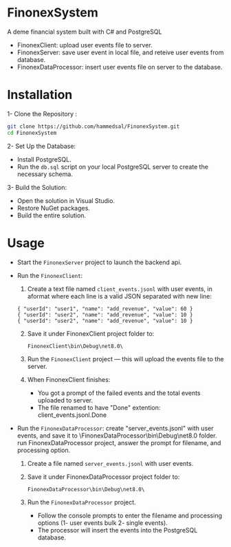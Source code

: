 # FinonexSystem

A deme financial system built with C# and PostgreSQL

- FinonexClient: upload user events file to server.
- FinonexServer: save user event in local file, and reteive user events from database.
- FinonexDataProcessor: insert user events file on server to the database.

# Installation
1- Clone the Repository :
   ```bash
   git clone https://github.com/hammedsal/FinonexSystem.git
   cd FinonexSystem
   ```

2- Set Up the Database:
   - Install PostgreSQL.
   - Run the `db.sql` script on your local PostgreSQL server to create the necessary schema.

  
3- Build the Solution:
   - Open the solution in Visual Studio.
   - Restore NuGet packages.
   - Build the entire solution.

# Usage
- Start the `FinonexServer` project to launch the backend api.

- Run the `FinonexClient`:
  1. Create a text file named `client_events.jsonl` with user events, in aformat where each line is a valid JSON separated with new line:
   ```
   { "userId": "user1", "name": "add_revenue", "value": 60 } 
   { "userId": "user2", "name": "add_revenue", "value": 10 } 
   { "userId": "user2", "name": "add_revenue", "value": 10 } 
   ```

  2. Save it under FinonexClient project folder to:  
     ```
     FinonexClient\bin\Debug\net8.0\
     ```
  3. Run the `FinonexClient` project — this will upload the events file to the server.

  4. When FinonexClient finishes:
     - You got a prompt of the failed events and the total events uploaded to server.
     - The file renamed to have "Done" extention: client_events.jsonl.Done

- Run the `FinonexDataProcessor`:
  create "server_events.jsonl" with user events, and save it to \FinonexDataProcessor\bin\Debug\net8.0 folder.
  run FinonexDataProcessor project, answer the prompt for filename, and processing option.
  1. Create a file named `server_events.jsonl` with user events.
  2. Save it under FinonexDataProcessor project folder to:  
     ```
     FinonexDataProcessor\bin\Debug\net8.0\
     ```
  
  3. Run the `FinonexDataProcessor` project.  
     - Follow the console prompts to enter the filename and processing options (1- user events bulk 2- single events).  
     - The processor will insert the events into the PostgreSQL database.
